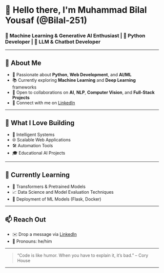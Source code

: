 # 👋 Hello there, I'm Muhammad Bilal Yousaf (@Bilal-251)

### 🚀 Machine Learning & Generative AI Enthusiast | 🐍 Python Developer | 🤖 LLM & Chatbot Developer


---

## 👀 About Me
- 🎯 Passionate about **Python**, **Web Development**, and **AI/ML**
- 📚 Currently exploring **Machine Learning** and **Deep Learning** frameworks
- 🤝 Open to collaborations on **AI**, **NLP**, **Computer Vision**, and **Full-Stack Projects**
- 🔗 Connect with me on [LinkedIn](https://www.linkedin.com/in/codeninja626/)

---

## 💼 What I Love Building
- 🧠 Intelligent Systems
- 🌐 Scalable Web Applications
- 🛠️ Automation Tools
- 🎓 Educational AI Projects

---

## 🌱 Currently Learning
- 🤖 Transformers & Pretrained Models
- 📈 Data Science and Model Evaluation Techniques
- 🧰 Deployment of ML Models (Flask, Docker)

---

## 📫 Reach Out
- ✉️ Drop a message via [LinkedIn](https://www.linkedin.com/in/codeninja626/)
- 💬 Pronouns: he/him

---

> “Code is like humor. When you have to explain it, it’s bad.” – Cory House

---
